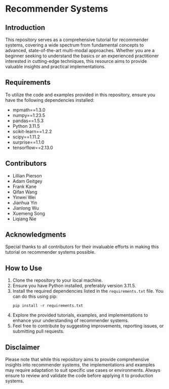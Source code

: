 # Recommender Systems

## Introduction
This repository serves as a comprehensive tutorial for recommender systems, covering a wide spectrum from fundamental concepts to advanced, state-of-the-art multi-modal approaches. Whether you are a beginner seeking to understand the basics or an experienced practitioner interested in cutting-edge techniques, this resource aims to provide valuable insights and practical implementations.

## Requirements
To utilize the code and examples provided in this repository, ensure you have the following dependencies installed:

- mpmath==1.3.0
- numpy==1.23.5
- pandas==1.5.3
- Python 3.11.5
- scikit-learn==1.2.2
- scipy==1.11.2
- surprise==1.1.0
- tensorflow==2.13.0

## Contributors

- Lillian Pierson
- Adam Geitgey
- Frank Kane
- Qifan Wang
- Yinwei Wei
- Jianhua Yin
- Jianlong Wu
- Xuemeng Song
- Liqiang Nie

## Acknowledgments
Special thanks to all contributors for their invaluable efforts in making this tutorial on recommender systems possible.

## How to Use
1. Clone the repository to your local machine.
2. Ensure you have Python installed, preferably version 3.11.5.
3. Install the required dependencies listed in the `requirements.txt` file. You can do this using pip:
    ```
    pip install -r requirements.txt
    ```
4. Explore the provided tutorials, examples, and implementations to enhance your understanding of recommender systems.
5. Feel free to contribute by suggesting improvements, reporting issues, or submitting pull requests.

## Disclaimer
Please note that while this repository aims to provide comprehensive insights into recommender systems, the implementations and examples may require adaptation to suit specific use cases or environments. Always ensure to review and validate the code before applying it to production systems.
